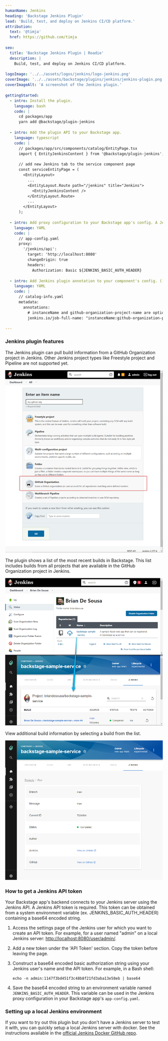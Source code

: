 ```yaml
---
humanName: Jenkins
heading: 'Backstage Jenkins Plugin'
lead: 'Build, test, and deploy on Jenkins CI/CD platform.'
attribution:
  text: '@timja'
  href: https://github.com/timja

seo:
  title: 'Backstage Jenkins Plugin | Roadie'
  description: |
    Build, test, and deploy on Jenkins CI/CD platform.

logoImage: '../../assets/logos/jenkins/logo-jenkins.png'
coverImage: '../../assets/backstage/plugins/jenkins/jenkins-plugin.png'
coverImageAlt: 'A screenshot of the Jenkins plugin.'

gettingStarted:
  - intro: Install the plugin.
    language: bash
    code: |
      cd packages/app
      yarn add @backstage/plugin-jenkins

  - intro: Add the plugin API to your Backstage app.
    language: typescript
    code: |
      // packages/app/src/components/catalog/EntityPage.tsx
      import { EntityJenkinsContent } from '@backstage/plugin-jenkins';

      // add new Jenkins tab to the service component page
      const serviceEntityPage = (
        <EntityLayout>
          ...
          <EntityLayout.Route path="/jenkins" title="Jenkins">
            <EntityJenkinsContent />
          </EntityLayout.Route>
          ...
        </EntityLayout>
      );

  - intro: Add proxy configuration to your Backstage app's config. A Jenkins API token is required. See [how to get a Jenkins API token](#how-to-get-a-jenkins-api-token) below.
    language: YAML
    code: |
      // app-config.yaml
      proxy:
        '/jenkins/api':
          target: 'http://localhost:8080'
          changeOrigin: true
          headers:
            Authorization: Basic ${JENKINS_BASIC_AUTH_HEADER}
      
  - intro: Add Jenkins plugin annotation to your component's config. ()
    language: YAML
    code: |
      // catalog-info.yaml
      metadata:
        annotations:
          # instanceName and github-organization-project-name are optional. The value is a string and should be enclosed in double quotes ""
          jenkins.io/job-full-name: "instanceName:github-organization-project-name/job-name"

---
```


### Jenkins plugin features

The Jenkins plugin can pull build information from a GitHub Organization project in Jenkins. Other Jenkins project types like Freestyle project and Pipeline are not supported yet.

![Jenkins menu to create new items](../../assets/backstage/plugins/jenkins/jenkins-new-item-options.png)

The plugin shows a list of the most recent builds in Backstage. This list includes builds from all projects that are available in the GitHub Organization project in Jenkins.

![Jenkins and Backstage side-by-side](../../assets/backstage/plugins/jenkins/jenkins-and-backstage-side-by-side.png)

View additional build information by selecting a build from the list.

![Backstage Jenkins job details](../../assets/backstage/plugins/jenkins/backstage-jenkins-job-details.png)

### How to get a Jenkins API token

Your Backstage app's backend connects to your Jenkins server using the Jenkins API. A Jenkins API token is required. This token can be obtained from a system environment variable (ex. JENKINS_BASIC_AUTH_HEADER) containing a base64 encoded string.

1. Access the settings page of the Jenkins user for which you want to create an API token. For example, for a user named "admin" on a local Jenkins server: [http://localhost:8080/user/admin/](http://localhost:8080/user/admin/).
2. Add a new token under the 'API Token' section. Copy the token before leaving the page.
3. Construct a base64 encoded basic authorization string using your Jenkins user's name and the API token. For example, in a Bash shell:

    ```
    echo -n admin:1147f3bd451f3c48b8f21fd3aba13e58eb | base64
    ``` 

4. Save the base64 encoded string to an environment variable named `JENKINS_BASIC_AUTH_HEADER`. This variable can be used in the Jenkins proxy configuration in your Backstage app's `app-config.yaml`.


### Setting up a local Jenkins environment

If you want to try out this plugin but you don't have a Jenkins server to test it with, you can quickly setup a local Jenkins server with docker. See the instructions available in the [official Jenkins Docker GitHub repo](https://github.com/jenkinsci/docker/blob/master/README.md).


